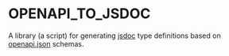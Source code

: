 # OPENAPI_TO_JSDOC
A library (a script) for generating [jsdoc](https://jsdoc.app/about-getting-started.html) 
type definitions based on [openapi.json](https://swagger.io/specification/) schemas.

